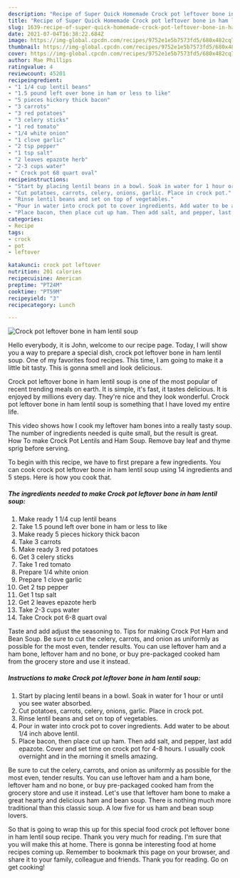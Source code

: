 ```yaml
---
description: "Recipe of Super Quick Homemade Crock pot leftover bone in ham lentil soup"
title: "Recipe of Super Quick Homemade Crock pot leftover bone in ham lentil soup"
slug: 1639-recipe-of-super-quick-homemade-crock-pot-leftover-bone-in-ham-lentil-soup
date: 2021-07-04T16:38:22.684Z
image: https://img-global.cpcdn.com/recipes/9752e1e5b7573fd5/680x482cq70/crock-pot-leftover-bone-in-ham-lentil-soup-recipe-main-photo.jpg
thumbnail: https://img-global.cpcdn.com/recipes/9752e1e5b7573fd5/680x482cq70/crock-pot-leftover-bone-in-ham-lentil-soup-recipe-main-photo.jpg
cover: https://img-global.cpcdn.com/recipes/9752e1e5b7573fd5/680x482cq70/crock-pot-leftover-bone-in-ham-lentil-soup-recipe-main-photo.jpg
author: Mae Phillips
ratingvalue: 4
reviewcount: 45201
recipeingredient:
- "1 1/4 cup lentil beans"
- "1.5 pound left over bone in ham or less to like"
- "5 pieces hickory thick bacon"
- "3 carrots"
- "3 red potatoes"
- "3 celery sticks"
- "1 red tomato"
- "1/4 white onion"
- "1 clove garlic"
- "2 tsp pepper"
- "1 tsp salt"
- "2 leaves epazote herb"
- "2-3 cups water"
- " Crock pot 68 quart oval"
recipeinstructions:
- "Start by placing lentil beans in a bowl. Soak in water for 1 hour or until you see water absorbed."
- "Cut potatoes, carrots, celery, onions, garlic. Place in crock pot."
- "Rinse lentil beans and set on top of vegetables."
- "Pour in water into crock pot to cover ingredients. Add water to be about 1/4 inch above lentil."
- "Place bacon, then place cut up ham. Then add salt, and pepper, last add epazote. Cover and set time on crock pot for 4-8 hours. I usually cook overnight and in the morning it smells amazing."
categories:
- Recipe
tags:
- crock
- pot
- leftover

katakunci: crock pot leftover 
nutrition: 201 calories
recipecuisine: American
preptime: "PT24M"
cooktime: "PT59M"
recipeyield: "3"
recipecategory: Lunch

---
```



![Crock pot leftover bone in ham lentil soup](https://img-global.cpcdn.com/recipes/9752e1e5b7573fd5/680x482cq70/crock-pot-leftover-bone-in-ham-lentil-soup-recipe-main-photo.jpg)

Hello everybody, it is John, welcome to our recipe page. Today, I will show you a way to prepare a special dish, crock pot leftover bone in ham lentil soup. One of my favorites food recipes. This time, I am going to make it a little bit tasty. This is gonna smell and look delicious.

Crock pot leftover bone in ham lentil soup is one of the most popular of recent trending meals on earth. It is simple, it's fast, it tastes delicious. It is enjoyed by millions every day. They're nice and they look wonderful. Crock pot leftover bone in ham lentil soup is something that I have loved my entire life.

This video shows how I cook my leftover ham bones into a really tasty soup. The number of ingredients needed is quite small, but the result is great. How To make Crock Pot Lentils and Ham Soup. Remove bay leaf and thyme sprig before serving.


To begin with this recipe, we have to first prepare a few ingredients. You can cook crock pot leftover bone in ham lentil soup using 14 ingredients and 5 steps. Here is how you cook that.

<!--inarticleads1-->

##### The ingredients needed to make Crock pot leftover bone in ham lentil soup:

1. Make ready 1 1/4 cup lentil beans
1. Take 1.5 pound left over bone in ham or less to like
1. Make ready 5 pieces hickory thick bacon
1. Take 3 carrots
1. Make ready 3 red potatoes
1. Get 3 celery sticks
1. Take 1 red tomato
1. Prepare 1/4 white onion
1. Prepare 1 clove garlic
1. Get 2 tsp pepper
1. Get 1 tsp salt
1. Get 2 leaves epazote herb
1. Take 2-3 cups water
1. Take  Crock pot 6-8 quart oval


Taste and add adjust the seasoning to. Tips for making Crock Pot Ham and Bean Soup. Be sure to cut the celery, carrots, and onion as uniformly as possible for the most even, tender results. You can use leftover ham and a ham bone, leftover ham and no bone, or buy pre-packaged cooked ham from the grocery store and use it instead. 

<!--inarticleads2-->

##### Instructions to make Crock pot leftover bone in ham lentil soup:

1. Start by placing lentil beans in a bowl. Soak in water for 1 hour or until you see water absorbed.
1. Cut potatoes, carrots, celery, onions, garlic. Place in crock pot.
1. Rinse lentil beans and set on top of vegetables.
1. Pour in water into crock pot to cover ingredients. Add water to be about 1/4 inch above lentil.
1. Place bacon, then place cut up ham. Then add salt, and pepper, last add epazote. Cover and set time on crock pot for 4-8 hours. I usually cook overnight and in the morning it smells amazing.


Be sure to cut the celery, carrots, and onion as uniformly as possible for the most even, tender results. You can use leftover ham and a ham bone, leftover ham and no bone, or buy pre-packaged cooked ham from the grocery store and use it instead. Let&#39;s use that leftover ham bone to make a great hearty and delicious ham and bean soup. There is nothing much more traditional than this classic soup. A low five for us ham and bean soup lovers. 

So that is going to wrap this up for this special food crock pot leftover bone in ham lentil soup recipe. Thank you very much for reading. I'm sure that you will make this at home. There is gonna be interesting food at home recipes coming up. Remember to bookmark this page on your browser, and share it to your family, colleague and friends. Thank you for reading. Go on get cooking!
